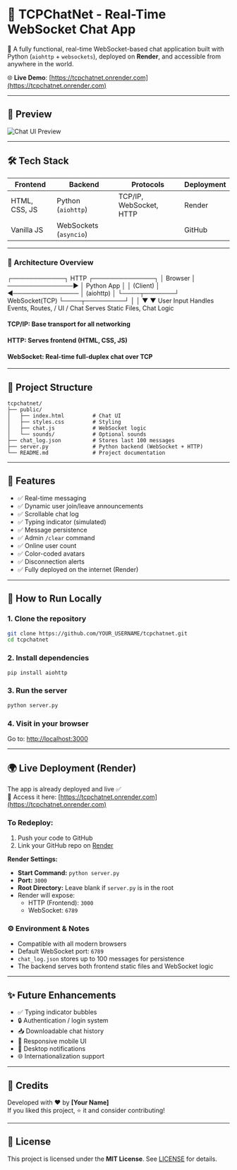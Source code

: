 # 💬 TCPChatNet - Real-Time WebSocket Chat App

🚀 A fully functional, real-time WebSocket-based chat application built with Python (`aiohttp` + `websockets`), deployed on **Render**, and accessible from anywhere in the world.

🌐 **Live Demo**: [https://tcpchatnet.onrender.com](https://tcpchatnet.onrender.com)

---

## 📸 Preview

<!-- Replace with actual image URL -->
![Chat UI Preview](https://your-image-url-if-any.com/preview.png)

---

## 🛠 Tech Stack

| Frontend       | Backend               | Protocols           | Deployment |
|----------------|------------------------|----------------------|------------|
| HTML, CSS, JS  | Python (`aiohttp`)     | TCP/IP, WebSocket, HTTP | Render     |
| Vanilla JS     | WebSockets (`asyncio`) |                      | GitHub     |

---

### 🔧 Architecture Overview

┌────────────┐       HTTP       ┌──────────────┐
│  Browser   │ ───────────────▶ │  Python App  │
│  (Client)  │ ◀─────────────── │ (aiohttp)    │
└────┬───────┘  WebSocket(TCP)  └────┬─────────┘
     │                             │
     ▼                             ▼
User Input                Handles Events, Routes,
 / UI / Chat             Serves Static Files, Chat Logic

#### TCP/IP: Base transport for all networking

#### HTTP: Serves frontend (HTML, CSS, JS)

#### WebSocket: Real-time full-duplex chat over TCP 

---

## 📁 Project Structure

```
tcpchatnet/
├── public/
│   ├── index.html         # Chat UI
│   ├── styles.css         # Styling
│   ├── chat.js            # WebSocket logic
│   └── sounds/            # Optional sounds
├── chat_log.json          # Stores last 100 messages
├── server.py              # Python backend (WebSocket + HTTP)
└── README.md              # Project documentation
```

---

## 🚀 Features

- ✅ Real-time messaging  
- ✅ Dynamic user join/leave announcements  
- ✅ Scrollable chat log  
- ✅ Typing indicator (simulated)  
- ✅ Message persistence  
- ✅ Admin `/clear` command  
- ✅ Online user count  
- ✅ Color-coded avatars  
- ✅ Disconnection alerts  
- ✅ Fully deployed on the internet (Render)

---

## 🧪 How to Run Locally

### 1. Clone the repository

```bash
git clone https://github.com/YOUR_USERNAME/tcpchatnet.git
cd tcpchatnet
```

### 2. Install dependencies

```bash
pip install aiohttp
```

### 3. Run the server

```bash
python server.py
```

### 4. Visit in your browser

Go to: [http://localhost:3000](http://localhost:3000)

---

## 🌍 Live Deployment (Render)

The app is already deployed and live ✅  
🔗 Access it here: [https://tcpchatnet.onrender.com](https://tcpchatnet.onrender.com)

### To Redeploy:

1. Push your code to GitHub  
2. Link your GitHub repo on [Render](https://render.com)

**Render Settings:**

- **Start Command:** `python server.py`  
- **Port:** `3000`  
- **Root Directory:** Leave blank if `server.py` is in the root  
- Render will expose:
  - HTTP (Frontend): `3000`
  - WebSocket: `6789`

### ⚙️ Environment & Notes

- Compatible with all modern browsers  
- Default WebSocket port: `6789`  
- `chat_log.json` stores up to 100 messages for persistence  
- The backend serves both frontend static files and WebSocket logic  

---

## ✨ Future Enhancements

- ✅ Typing indicator bubbles  
- 🔒 Authentication / login system  
- 📥 Downloadable chat history  
- 📱 Responsive mobile UI  
- 🔔 Desktop notifications  
- 🌐 Internationalization support  

---

## 🙌 Credits

Developed with ❤️ by **[Your Name]**  
If you liked this project, ⭐ it and consider contributing!

---

## 📜 License

This project is licensed under the **MIT License**. See [LICENSE](LICENSE) for details.
